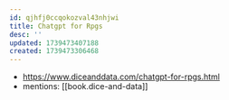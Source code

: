 ```yaml
---
id: qjhfj0ccqokozval43nhjwi
title: Chatgpt for Rpgs
desc: ''
updated: 1739473407188
created: 1739473306468
---
```


- https://www.diceanddata.com/chatgpt-for-rpgs.html
- mentions: [[book.dice-and-data]]